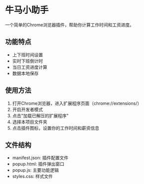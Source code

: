 # 牛马小助手

一个简单的Chrome浏览器插件，帮助你计算工作时间和工资进度。

## 功能特点

- 上下班时间设置
- 实时下班倒计时
- 当日工资进度计算
- 数据本地保存

## 使用方法

1. 打开Chrome浏览器，进入扩展程序页面（chrome://extensions/）
2. 开启开发者模式
3. 点击"加载已解压的扩展程序"
4. 选择本项目文件夹
5. 点击插件图标，设置你的工作时间和薪资信息

## 文件结构

- manifest.json: 插件配置文件
- popup.html: 插件弹出窗口
- popup.js: 主要功能逻辑
- styles.css: 样式文件
